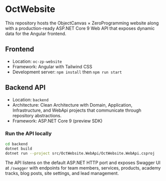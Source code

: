 # OctWebsite

This repository hosts the ObjectCanvas × ZeroProgramming website along with a production-ready ASP.NET Core 9 Web API that exposes dynamic data for the Angular frontend.

## Frontend
- Location: `oc-zp-website`
- Framework: Angular with Tailwind CSS
- Development server: `npm install` then `npm run start`

## Backend API
- Location: `backend`
- Architecture: Clean Architecture with Domain, Application, Infrastructure, and WebApi projects that communicate through repository abstractions.
- Framework: ASP.NET Core 9 (preview SDK)

### Run the API locally
```bash
cd backend
dotnet build
dotnet run --project src/OctWebsite.WebApi/OctWebsite.WebApi.csproj
```

The API listens on the default ASP.NET HTTP port and exposes Swagger UI at `/swagger` with endpoints for team members, services, products, academy tracks, blog posts, site settings, and lead management.
